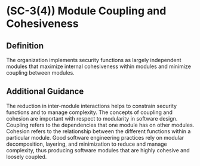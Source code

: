 
# (SC-3(4)) Module Coupling and Cohesiveness

## Definition

The organization implements security functions as largely independent modules that maximize internal cohesiveness within modules and minimize coupling between modules.

## Additional Guidance

The reduction in inter-module interactions helps to constrain security functions and to manage complexity. The concepts of coupling and cohesion are important with respect to modularity in software design. Coupling refers to the dependencies that one module has on other modules. Cohesion refers to the relationship between the different functions within a particular module. Good software engineering practices rely on modular decomposition, layering, and minimization to reduce and manage complexity, thus producing software modules that are highly cohesive and loosely coupled.

